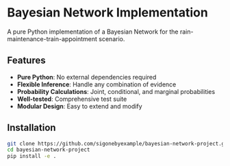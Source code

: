 # Bayesian Network Implementation

A pure Python implementation of a Bayesian Network for the rain-maintenance-train-appointment scenario.

## Features

- **Pure Python**: No external dependencies required
- **Flexible Inference**: Handle any combination of evidence
- **Probability Calculations**: Joint, conditional, and marginal probabilities
- **Well-tested**: Comprehensive test suite
- **Modular Design**: Easy to extend and modify

## Installation

```bash
git clone https://github.com/sigonebyexample/bayesian-network-project.git
cd bayesian-network-project
pip install -e .
